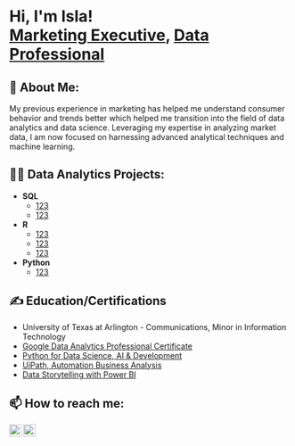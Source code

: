 <h1>Hi, I'm Isla! <br/><a href="https://www.linkedin.com/in/isla-altamirano-04300b106">Marketing Executive</a>, <a href="https://github.com/islajae">Data Professional</a></h1>

<h2>👩 About Me:</h2>

My previous experience in marketing has helped me understand consumer behavior and trends better which helped me transition into the field of data analytics and data science. Leveraging my expertise in analyzing market data, I am now focused on harnessing advanced analytical techniques and machine learning.

<h2>👨‍💻 Data Analytics Projects:</h2>

- <b>SQL</b>
  - [123](https://github.com/joshmadakor1/AD_PS)
  - [123](https://github.com/joshmadakor1/PowerShell-Integrity-FIM)
- <b>R</b>
  - [123](https://github.com/joshmadakor1/EncrypterPOC)
  - [123](https://github.com/joshmadakor1/DecrypterPOC)
  - [123](https://github.com/joshmadakor1/Key-Logger-With-Email)
- <b>Python</b>
  - [123](https://github.com/joshmadakor1/Package-Delivery-Pathfinding-Algorithm)

<h2>✍️ Education/Certifications</h2>

- University of Texas at Arlington - Communications, Minor in Information Technology
- [Google Data Analytics Professional Certificate](https://coursera.org/share/9f48008d18fcb24e613d84d9ce94d43c)
- [Python for Data Science, AI & Development](https://)
- [UiPath, Automation Business Analysis](https://www.coursera.org/account/accomplishments/verify/817CGH18KQ6V)
- [Data Storytelling with Power BI](https://)


<h2> 📫 How to reach me:</h2>

[<img align="left" alt="Isla Altamirano | Email" width="22px" src="https://cdn.jsdelivr.net/npm/simple-icons@v3/icons/google.svg" />][email]
[<img align="left" alt="Isla Altamirano | LinkedIn" width="22px" src="https://cdn.jsdelivr.net/npm/simple-icons@v3/icons/linkedin.svg" />][linkedin]

[email]:  mailto:isla.altamirano94@gmail.com
[linkedin]: https://www.linkedin.com/in/isla-altamirano-04300b106/
